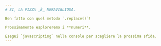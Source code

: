 ```yaml
---
# SÌ, LA PIZZA _È_ MERAVIGLIOSA.

Ben fatto con quel metodo `.replace()`!

Prossimamente esploreremo i **numeri**.

Esegui `javascripting` nella console per scegliere la prossima sfida.
---
```

